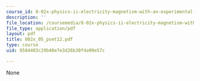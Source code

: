 ```yaml
---
course_id: 8-02x-physics-ii-electricity-magnetism-with-an-experimental-focus-spring-2005
description: ''
file_location: /coursemedia/8-02x-physics-ii-electricity-magnetism-with-an-experimental-focus-spring-2005/9584403c29b40e7e3d26b30f4a99e57c_802x_05_pset12.pdf
file_type: application/pdf
layout: pdf
title: 802x_05_pset12.pdf
type: course
uid: 9584403c29b40e7e3d26b30f4a99e57c

---
```

None